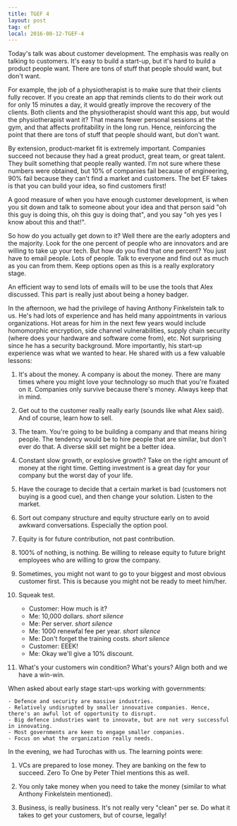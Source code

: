 ```yaml
---
title: TGEF 4
layout: post
tag: ef
local: 2016-08-12-TGEF-4
---
```


Today's talk was about customer development. The emphasis was really on talking to customers. It's easy to build a start-up, but it's hard to build a product people want. There are tons of stuff that people should want, but don't want.

For example, the job of a physiotherapist is to make sure that their clients fully recover. If you create an app that reminds clients to do their work out for only 15 minutes a day, it would greatly improve the recovery of the clients. Both clients and the physiotherapist should want this app, but would the physiotherapist want it? That means fewer personal sessions at the gym, and that affects profitability in the long run. Hence, reinforcing the point that there are tons of stuff that people should want, but don't want.

By extension, product-market fit is extremely important. Companies succeed not because they had a great product, great team, or great talent. They built something that people really wanted. I'm not sure where these numbers were obtained, but 10% of companies fail because of engineering, 90% fail because they can't find a market and customers. The bet EF takes is that you can build your idea, so find customers first!

A good measure of when you have enough customer development, is when you sit down and talk to someone about your idea and that person said "oh this guy is doing this, oh this guy is doing that", and you say "oh yes yes I know about this and that!".

So how do you actually get down to it? Well there are the early adopters and the majority. Look for the one percent of people who are innovators and are willing to take up your tech. But how do you find that one percent? You just have to email people. Lots of people. Talk to everyone and find out as much as you can from them. Keep options open as this is a really exploratory stage.

An efficient way to send lots of emails will to be use the tools that Alex discussed. This part is really just about being a honey badger. 

In the afternoon, we had the privilege of having Anthony Finkelstein talk to us. He's had lots of experience and has held many appointments in various organizations. Hot areas for him in the next few years would include homomorphic encryption, side channel vulnerabilities, supply chain security (where does your hardware and software come from), etc. Not surprising since he has a security background. More importantly, his start-up experience was what we wanted to hear. He shared with us a few valuable lessons:

1. It's about the money. A company is about the money. There are many times where you might love your technology so much that you're fixated on it. Companies only survive because there's money. Always keep that in mind.

2. Get out to the customer really really early (sounds like what Alex said). And of course, learn how to sell.

3. The team. You're going to be building a company and that means hiring people. The tendency would be to hire people that are similar, but don't ever do that. A diverse skill set might be a better idea.

4. Constant slow growth, or explosive growth? Take on the right amount of money at the right time. Getting investment is a great day for your company but the worst day of your life.

5. Have the courage to decide that a certain market is bad (customers not buying is a good cue), and then change your solution. Listen to the market.

6. Sort out company structure and equity structure early on to avoid awkward conversations. Especially the option pool.

7. Equity is for future contribution, not past contribution.

8. 100% of nothing, is nothing. Be willing to release equity to future bright employees who are willing to grow the company.

9. Sometimes, you might not want to go to your biggest and most obvious customer first. This is because you might not be ready to meet him/her.

10. Squeak test.

	- Customer: How much is it?
	- Me: 10,000 dollars. *short silence*
	- Me: Per server. *short silence*
	- Me: 1000 renewfal fee per year. *short silence*
	- Me: Don't forget the training costs. *short silence*
	- Customer: EEEK!
	- Me: Okay we'll give a 10% discount.

11. What's your customers win condition? What's yours? Align both and we have a win-win.

When asked about early stage start-ups working with governments:

	- Defence and security are massive industries.
	- Relatively undisrupted by smaller innovative companies. Hence, there's an awful lot of opportunity to disrupt.
	- Big defence industries want to innovate, but are not very successful in innovating.
	- Most governments are keen to engage smaller companies.
	- Focus on what the organization really needs.

In the evening, we had Turochas with us. The learning points were:

1. VCs are prepared to lose money. They are banking on the few to succeed. Zero To One by Peter Thiel mentions this as well. 

2. You only take money when you need to take the money (similar to what Anthony Finkelstein mentioned).

3. Business, is really business. It's not really very "clean" per se. Do what it takes to get your customers, but of course, legally!






